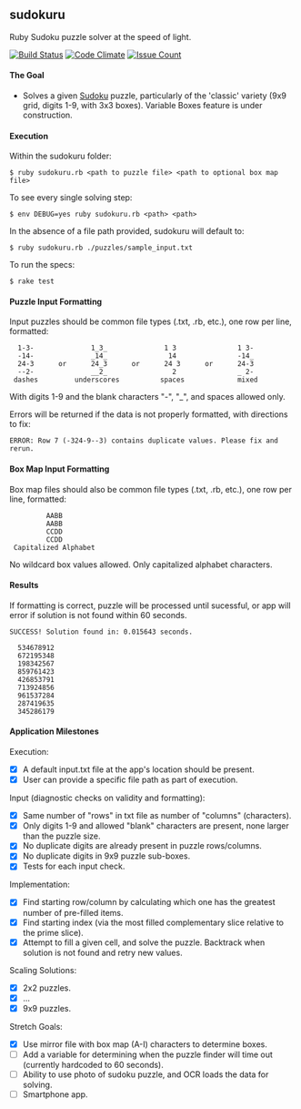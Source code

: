 ## sudokuru
Ruby Sudoku puzzle solver at the speed of light.

[![Build Status](https://semaphoreci.com/api/v1/projects/f143a17b-2c6c-45c1-8698-5e79c8e736b7/663467/shields_badge.svg)](https://semaphoreci.com/rolandburrows/sudokuru)  [![Code Climate](https://codeclimate.com/github/RolandBurrows/sudokuru/badges/gpa.svg)](https://codeclimate.com/github/RolandBurrows/sudokuru)   [![Issue Count](https://codeclimate.com/github/RolandBurrows/sudokuru/badges/issue_count.svg)](https://codeclimate.com/github/RolandBurrows/sudokuru)

#### The Goal
* Solves a given [Sudoku](https://en.wikipedia.org/wiki/Sudoku) puzzle, particularly of the 'classic' variety (9x9 grid, digits 1-9, with 3x3 boxes). Variable Boxes feature is under construction.

#### Execution
Within the sudokuru folder:
```
$ ruby sudokuru.rb <path to puzzle file> <path to optional box map file>
```
To see every single solving step:
```
$ env DEBUG=yes ruby sudokuru.rb <path> <path>
```
In the absence of a file path provided, sudokuru will default to:
```
$ ruby sudokuru.rb ./puzzles/sample_input.txt
```
To run the specs:
```
$ rake test
```

#### Puzzle Input Formatting
Input puzzles should be common file types (.txt, .rb, etc.), one row per line, formatted:
```
  1-3-              1_3_              1 3               1 3-
  -14-              _14_               14               -14_
  24-3      or      24_3      or      24 3      or      24-3
  --2-              __2_                2               _ 2-
 dashes         underscores          spaces             mixed
```
With digits 1-9 and the blank characters "-", "_", and spaces allowed only.

Errors will be returned if the data is not properly formatted, with directions to fix:
```
ERROR: Row 7 (-324-9--3) contains duplicate values. Please fix and rerun.
```

#### Box Map Input Formatting
Box map files should also be common file types (.txt, .rb, etc.), one row per line, formatted:
```
         AABB
         AABB
         CCDD
         CCDD
 Capitalized Alphabet
```
No wildcard box values allowed. Only capitalized alphabet characters.

#### Results
If formatting is correct, puzzle will be processed until sucessful, or app will error if solution is not found within 60 seconds.
```
SUCCESS! Solution found in: 0.015643 seconds.

  534678912
  672195348
  198342567
  859761423
  426853791
  713924856
  961537284
  287419635
  345286179
```

#### Application Milestones
Execution:
- [X] A default input.txt file at the app's location should be present.
- [X] User can provide a specific file path as part of execution.

Input (diagnostic checks on validity and formatting):
- [X] Same number of "rows" in txt file as number of "columns" (characters).
- [X] Only digits 1-9 and allowed "blank" characters are present, none larger than the puzzle size.
- [X] No duplicate digits are already present in puzzle rows/columns.
- [X] No duplicate digits in 9x9 puzzle sub-boxes.
- [X] Tests for each input check.

Implementation:
- [X] Find starting row/column by calculating which one has the greatest number of pre-filled items.
- [X] Find starting index (via the most filled complementary slice relative to the prime slice).
- [X] Attempt to fill a given cell, and solve the puzzle. Backtrack when solution is not found and retry new values.

Scaling Solutions:
- [X] 2x2 puzzles.
- [X] ...
- [X] 9x9 puzzles.

Stretch Goals:
- [X] Use mirror file with box map (A-I) characters to determine boxes.
- [ ] Add a variable for determining when the puzzle finder will time out (currently hardcoded to 60 seconds).
- [ ] Ability to use photo of sudoku puzzle, and OCR loads the data for solving.
- [ ] Smartphone app.
